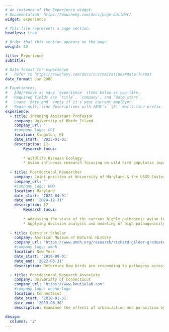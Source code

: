 ```yaml
---
# An instance of the Experience widget.
# Documentation: https://wowchemy.com/docs/page-builder/
widget: experience

# This file represents a page section.
headless: true

# Order that this section appears on the page.
weight: 40

title: Experience
subtitle:

# Date format for experience
#   Refer to https://wowchemy.com/docs/customization/#date-format
date_format: Jan 2006

# Experiences.
#   Add/remove as many `experience` items below as you like.
#   Required fields are `title`, `company`, and `date_start`.
#   Leave `date_end` empty if it's your current employer.
#   Begin multi-line descriptions with YAML's `|2-` multi-line prefix.
experience:
  - title: Incoming Assistant Professor
    company: University of Rhode Island
    company_url: ''
    #company_logo: URI
    location: Kingston, RI
    date_start: '2025-01-01'
    description: |2-
        Research focus:
        
        * Wildlife Disease Ecology 
        * Avian influenza research focusing on wild bird populatio impacts and immune adaption across host species
        
  - title: Postdoctoral Researcher
    company: Joint position at University of Maryland & the USGS Eastern Ecological Center within the Disease Decision and Analysis Research (DDAR) group
    company_url: ''
    #company_logo: UMD
    location: Maryland
    date_start: '2022-04-01'
    date_end: '2024-12-31'
    description: |2-
        Research focus:
        
        * Adressing the state of the current highly pathogenic avian influenza virus (Eurasian origin H5N1 of clade 2.3.4.4b) introduction into North America impacting wild birds and poultry. 
        * Applying decision analysis and modeling of high pathogenicity avian influenza in North America to aid in disease management.
        
  - title: Gerstner Scholar
    company: American Museum of Natural History
    company_url: 'https://www.amnh.org/research/richard-gilder-graduate-school/academics-and-research/fellowship-and-grant-opportunities/gerstner-scholars-program#Johanna%20Harvey'
    #company_logo: amnh
    location: New York
    date_start: '2019-09-01'
    date_end: '2022-03-31'
    description: Determine how birds are responding to pathogens across northern latitudes, considering shifts in vectors and pathogens due to human induced climate change.

  - title: Postdoctoral Research Associate
    company: Univeristy of Connecticut
    company_url: 'https://www.knutielab.com'
    #company_logo: uconn-logo
    location: Connecticut
    date_start: '2018-01-01'
    date_end: '2019-06-30'
    description: Examined the effects of urbanization and parasitism by an ectoparasite on Darwin’s finches in the Galápagos. 
    
design:
  columns: '2'
---
```

